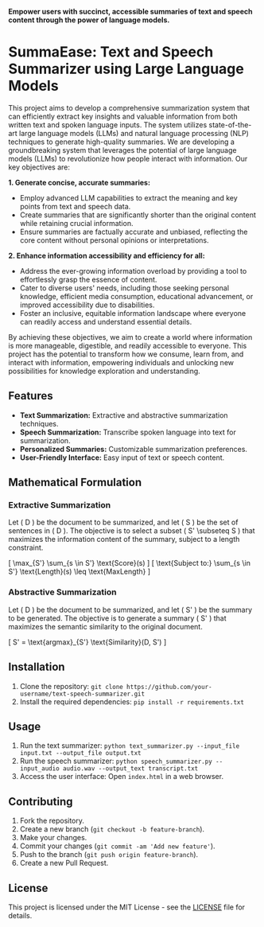 **Empower users with succinct, accessible summaries of text and speech content through the power of language models.**
# SummaEase: Text and Speech Summarizer using Large Language Models

This project aims to develop a comprehensive summarization system that can efficiently extract key insights and valuable information from both written text and spoken language inputs. The system utilizes state-of-the-art large language models (LLMs) and natural language processing (NLP) techniques to generate high-quality summaries. We are developing a groundbreaking system that leverages the potential of large language models (LLMs) to revolutionize how people interact with information. Our key objectives are:

**1. Generate concise, accurate summaries:**

* Employ advanced LLM capabilities to extract the meaning and key points from text and speech data.
* Create summaries that are significantly shorter than the original content while retaining crucial information.
* Ensure summaries are factually accurate and unbiased, reflecting the core content without personal opinions or interpretations.

**2. Enhance information accessibility and efficiency for all:**

* Address the ever-growing information overload by providing a tool to effortlessly grasp the essence of content.
* Cater to diverse users' needs, including those seeking personal knowledge, efficient media consumption, educational advancement, or improved accessibility due to disabilities.
* Foster an inclusive, equitable information landscape where everyone can readily access and understand essential details.

By achieving these objectives, we aim to create a world where information is more manageable, digestible, and readily accessible to everyone. This project has the potential to transform how we consume, learn from, and interact with information, empowering individuals and unlocking new possibilities for knowledge exploration and understanding.


## Features

- **Text Summarization:** Extractive and abstractive summarization techniques.
- **Speech Summarization:** Transcribe spoken language into text for summarization.
- **Personalized Summaries:** Customizable summarization preferences.
- **User-Friendly Interface:** Easy input of text or speech content.

## Mathematical Formulation

### Extractive Summarization

Let \( D \) be the document to be summarized, and let \( S \) be the set of sentences in \( D \). The objective is to select a subset \( S' \subseteq S \) that maximizes the information content of the summary, subject to a length constraint.

\[ \max_{S'} \sum_{s \in S'} \text{Score}(s) \]
\[ \text{Subject to:} \sum_{s \in S'} \text{Length}(s) \leq \text{MaxLength} \]

### Abstractive Summarization

Let \( D \) be the document to be summarized, and let \( S' \) be the summary to be generated. The objective is to generate a summary \( S' \) that maximizes the semantic similarity to the original document.

\[ S' = \text{argmax}_{S'} \text{Similarity}(D, S') \]

## Installation

1. Clone the repository: `git clone https://github.com/your-username/text-speech-summarizer.git`
2. Install the required dependencies: `pip install -r requirements.txt`

## Usage

1. Run the text summarizer: `python text_summarizer.py --input_file input.txt --output_file output.txt`
2. Run the speech summarizer: `python speech_summarizer.py --input_audio audio.wav --output_text transcript.txt`
3. Access the user interface: Open `index.html` in a web browser.

## Contributing

1. Fork the repository.
2. Create a new branch (`git checkout -b feature-branch`).
3. Make your changes.
4. Commit your changes (`git commit -am 'Add new feature'`).
5. Push to the branch (`git push origin feature-branch`).
6. Create a new Pull Request.

## License

This project is licensed under the MIT License - see the [LICENSE](LICENSE) file for details.


